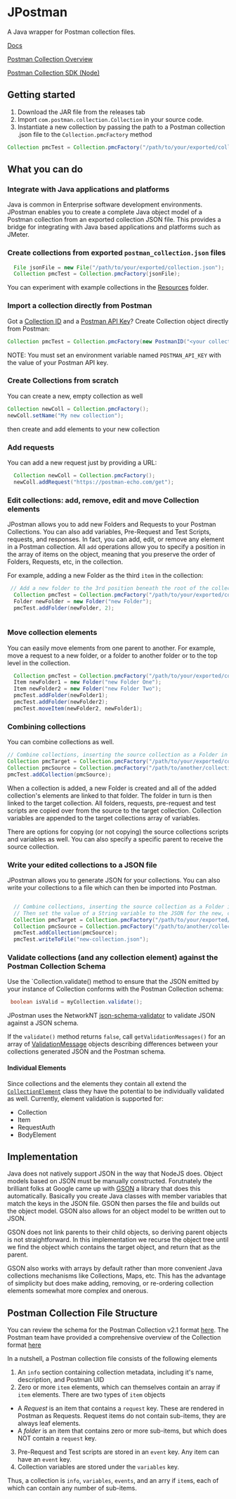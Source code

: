 # JPostman

A Java wrapper for Postman collection files.  

[Docs](https://bidnessforb.github.io/JPostman)

[Postman Collection Overview](https://collectionformat.gatsbyjs.io/docs/getting-started/overview/)

[Postman Collection SDK (Node)](http://www.postmanlabs.com/postman-collection/index.html)

## Getting started

1. Download the JAR file from the releases tab
2. Import `com.postman.collection.Collection` in your source code.
3. Instantiate a new collection by passing the path to a Postman collection .json file to the `Collection.pmcFactory` method

```java
Collection pmcTest = Collection.pmcFactory("/path/to/your/exported/collection.json");
```

## What you can do

### Integrate with Java applications and platforms

Java is common in Enterprise software development environments.  JPostman enables you to create a complete Java object model of a Postman collection from an exported collection JSON file.  This provides a bridge for integrating 
with Java based applications and platforms such as JMeter.  

### Create collections from exported `postman_collection.json` files
```java
  File jsonFile = new File("/path/to/your/exported/collection.json");
  Collection pmcTest = Collection.pmcFactory(jsonFile);
```

You can experiment with example collections in the [Resources](https://github.com/BidnessForB/JPostman/tree/main/src/main/resources/com/postman/collection) folder.  

### Import a collection directly from Postman

Got a [Collection ID](https://support.postman.com/hc/en-us/articles/5063785095319-How-to-find-the-ID-of-an-element-in-Postman) and a [Postman API Key](https://learning.postman.com/docs/developer/intro-api/#generating-a-postman-api-key)?  Create Collection object directly from Postman: 

```java
Collection pmcTest = Collection.pmcFactory(new PostmanID("<your collection id>"));
```

NOTE: You must set an environment variable named `POSTMAN_API_KEY` with the value of your Postman API key.  

### Create Collections from scratch

You can create a new, empty collection as well

```java
Collection newColl = Collection.pmcFactory();
newColl.setName("My new collection");
```

then create and add elements to your new collection

### Add requests

You can add a new request just by providing a URL:

```java
  Collection newColl = Collection.pmcFactory();
  newColl.addRequest("https://postman-echo.com/get");
```

### Edit collections: add, remove, edit and move Collection elements

JPostman allows you to add new Folders and Requests to your Postman Collections.  You can also add variables, Pre-Request and Test Scripts, requests, and responses.  In fact, 
you can add, edit, or remove any element in a Postman collection.  All `add` operations allow you to specify a position in the array of items on the object, meaning 
that you preserve the order of Folders, Requests, etc, in the collection.  

For example, adding a new Folder as the third `item` in the collection:

```java
 // Add a new folder to the 3rd position beneath the root of the collection
  Collection pmcTest = Collection.pmcFactory("/path/to/your/exported/collection.json");
  Folder newFolder = new Folder("new Folder");
  pmcTest.addFolder(newFolder, 2);
  
  ```
### Move collection elements
  
You can easily move elements from one parent to another.  For example, move a request to a new folder, or a folder to another folder or to the top level in the collection.

```java
  Collection pmcTest = Collection.pmcFactory("/path/to/your/exported/collection.json");
  Item newFolder1 = new Folder("new Folder One");
  Item newFolder2 = new Folder("new Folder Two");
  pmcTest.addFolder(newFolder1);
  pmcTest.addFolder(newFolder2);
  pmcTest.moveItem(newFolder2, newFolder1);
 ```

  ### Combining collections
  
  You can combine collections as well.  
  
  ```java
  // Combine collections, inserting the source collection as a Folder in the 2d position from the root of the target collection
  Collection pmcTarget = Collection.pmcFactory("/path/to/your/exported/collection.json");
  Collection pmcSource = Collection.pmcFactory("/path/to/another/collection.json");
  pmcTest.addCollection(pmcSource);
  ```
 When a collection is added, a new Folder is created and all of the added collection's elements are linked to that folder.  The folder in turn is then linked to the target collection.  All folders, requests, pre-request and test scripts are copied over from the source to the target collection.  Collection variables are appended to the target collections array of variables.

There are options for copying (or not copying) the source collections scripts and variables as well.  You can also specify a specific parent to receive the source collection.

  
### Write your edited collections to a JSON file

JPostman allows you to generate JSON for your collections.  You can also write your collections to a file which can then be imported into Postman.
```java

  // Combine collections, inserting the source collection as a Folder in the 2d position from the root of the target collection
  // Then set the value of a String variable to the JSON for the new, combined collection.  
  Collection pmcTarget = Collection.pmcFactory("/path/to/your/exported/collection.json");
  Collection pmcSource = Collection.pmcFactory("/path/to/another/collection.json");
  pmcTest.addCollection(pmcSource);
  pmcTest.writeToFile("new-collection.json");
 ```
 
 ### Validate collections (and any collection element) against the Postman Collection Schema

 Use the `Collection.validate() method to ensure that the JSON emitted by your instance of Collection conforms with the Postman Collection schema:

 ```java
  boolean isValid = myCollection.validate();
 ```

JPostman uses the NetworkNT [json-schema-validator](https://github.com/networknt/json-schema-validator) to validate JSON against a JSON schema.  

 If the `validate()` method returns `false`, call `getValidationMessages()` for an array of [ValidationMessage](https://javadoc.io/doc/com.networknt/json-schema-validator/1.0.51/com/networknt/schema/ValidationMessage.html) objects describing differences between your collections generated JSON and the Postman schema.  

 #### Individual Elements
 Since collections and the elements they contain all extend the <code><a href="https://github.com/BidnessForB/JPostman/blob/main/src/main/java/com/postman/collection/CollectionElement.java">CollectionElement</a></code> class they have the potential to be individually validated as well.  Currently, element validation is supported for: 
  
  - Collection
  - Item
  - RequestAuth
  - BodyElement
 
 
 ## Implementation 
 
Java does not natively support JSON in the way that NodeJS does.  Object models based on JSON must be manually constructed.  Forutnately the brilliant folks at Google came up with [GSON](https://github.com/google/gson) a library that does this automatically.  Basically you create Java classes with member variables that match the keys in the JSON file.  GSON then parses the file and builds out the object model.  GSON also allows for an object model to be written out to JSON.  

GSON does not link parents to their child objects, so deriving parent objects is not straightforward.  In this implementation we recurse the object tree until we find the object which contains the target object, and return that as the parent.  

GSON also works with arrays by default rather than more convenient Java collections mechanisms like Collections, Maps, etc.  This has the advantage of simplicity but does make adding, removing, or re-ordering collection elements somewhat more complex and onerous.  

## Postman Collection File Structure

You can review the schema for the Postman Collection v2.1 format [here](https://schema.getpostman.com/json/collection/v2.1.0/collection.json). The Postman team have provided a comprehensive overview of the Collection format [here](https://collectionformat.gatsbyjs.io/docs/getting-started/overview/)

In a nutshell, a Postman collection file consists of the following elements
1. An `info` section containing collection metadata, including it's name, description, and Postman UID
2. Zero or more `item` elements, which can themselves contain an array if `item` elements.  There are two types of `item` objects
 - A *Request* is an item that contains a `request` key.  These are rendered in Postman as Requests.  Request items do not contain sub-items, they are always leaf elements. 
 - A *folder* is an item that contains zero or more sub-items, but which does NOT contain a `request` key.  
3. Pre-Request and Test scripts are stored in an `event` key.  Any item can have an `event` key.
4. Collection variables are stored under the `variables` key.  

Thus, a collection is `info`, `variables`, `events`, and an arry if `item`s, each of which can contain any number of sub-items.  

